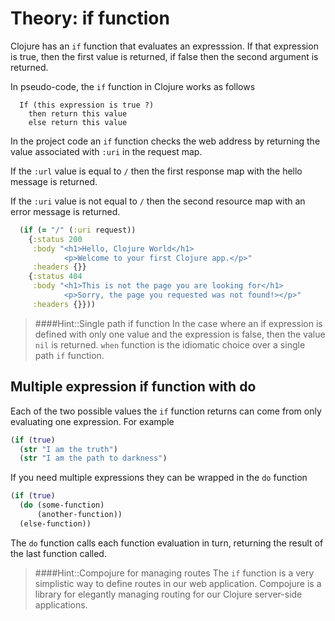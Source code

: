 # Theory: if function

Clojure has an `if` function that evaluates an expresssion.  If that expression is true, then the first value is returned, if false then the second argument is returned.

In pseudo-code, the `if` function in Clojure works as follows

```basic
  If (this expression is true ?)
    then return this value
    else return this value
```

In the project code an `if` function checks the web address by returning the value associated with `:uri` in the request map.

If the `:url` value is equal to `/` then the first response map with the hello message is returned.

If the `:uri` value is not equal to `/` then the second resource map with an error message is returned.


```clojure
  (if (= "/" (:uri request))
    {:status 200
     :body "<h1>Hello, Clojure World</h1>
            <p>Welcome to your first Clojure app.</p>"
     :headers {}}
    {:status 404
     :body "<h1>This is not the page you are looking for</h1>
            <p>Sorry, the page you requested was not found!></p>"
     :headers {}}))
```


> ####Hint::Single path if function
> In the case where an if expression is defined with only one value and the expression is false, then the value `nil` is returned.  `when` function is the idiomatic choice over a single path `if` function.


## Multiple expression if function with do
Each of the two possible values the `if` function returns can come from only evaluating one expression.  For example

```clojure
(if (true)
  (str "I am the truth")
  (str "I am the path to darkness")
```

If you need multiple expressions they can be wrapped in the `do` function

```clojure
(if (true)
  (do (some-function)
      (another-function))
  (else-function))
```

The `do` function calls each function evaluation in turn, returning the result of the last function called.

> ####Hint::Compojure for managing routes
> The `if` function is a very simplistic way to define routes in our web application.  Compojure is a library for elegantly managing routing for our Clojure server-side applications.
